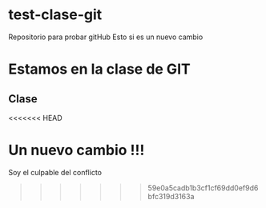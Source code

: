 # test-clase-git
Repositorio para probar gitHub
Esto si es un nuevo cambio


# Estamos en la clase de GIT 




## Clase

<<<<<<< HEAD

Un nuevo cambio !!!
=======
Soy el culpable del conflicto
>>>>>>> 59e0a5cadb1b3cf1cf69dd0ef9d6bfc319d3163a
